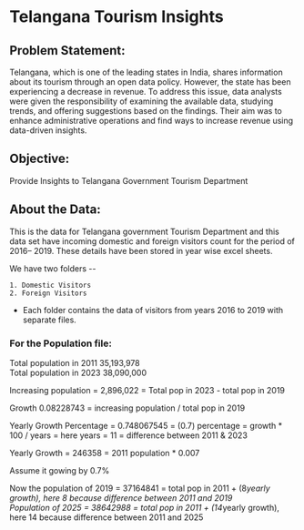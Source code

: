 # Telangana Tourism Insights

## Problem Statement:

Telangana, which is one of the leading states in India, shares information about its tourism through an open data policy. However, the state has been experiencing a decrease in revenue. To address this issue, data analysts were given the responsibility of examining the available data, studying trends, and offering suggestions based on the findings. Their aim was to enhance administrative operations and find ways to increase revenue using data-driven insights.


## Objective:

Provide Insights to Telangana Government Tourism Department

## About the Data:

This is the data for Telangana government Tourism Department and this data set have incoming    domestic and foreign visitors count for the period of 2016– 2019. These details have been stored in year wise excel sheets.

We have two folders --

	1. Domestic Visitors 
	2. Foreign Visitors

-    Each folder contains the data of visitors from years 2016 to 2019 with separate files.


### For the Population file:

Total population in 2011	35,193,978	  			
Total population in 2023	38,090,000				
					
Increasing population = 2,896,022 = Total pop in 2023 - total pop in 2019			
					
Growth	0.08228743 = increasing population / total pop in 2019			
					
Yearly Growth Percentage = 0.748067545 = (0.7) percentage =  growth * 100 / years  = here years = 11 = difference between 2011 & 2023
			
Yearly Growth = 246358	  =  2011 population * 0.007			
					
Assume it gowing by 0.7%
					
Now the population of 2019 = 37164841 = total pop in 2011 + (8*yearly growth), here 8 because difference between 2011 and 2019			
Population of 2025 = 38642988 = total pop in 2011 + (14*yearly growth), here 14 because difference between 2011 and 2025
